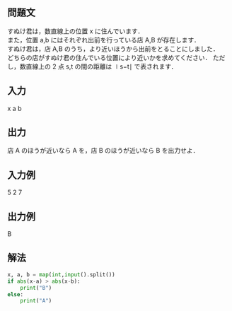 ## 問題文
すぬけ君は，数直線上の位置 x に住んでいます．  
また，位置 a,b にはそれぞれ出前を行っている店 
A,B が存在します．  
すぬけ君は，店 A,B のうち，より近いほうから出前をとることにしました．  
どちらの店がすぬけ君の住んでいる位置により近いかを求めてください．
ただし，数直線上の 2 点 s,t の間の距離は 
∣s−t∣ で表されます．
## 入力
x a b
## 出力
店 A のほうが近いなら A を，店 B のほうが近いなら B を出力せよ．
## 入力例
5 2 7
## 出力例
B
## 解法

```python
x, a, b = map(int,input().split())
if abs(x-a) > abs(x-b):
    print("B")
else:
    print("A")